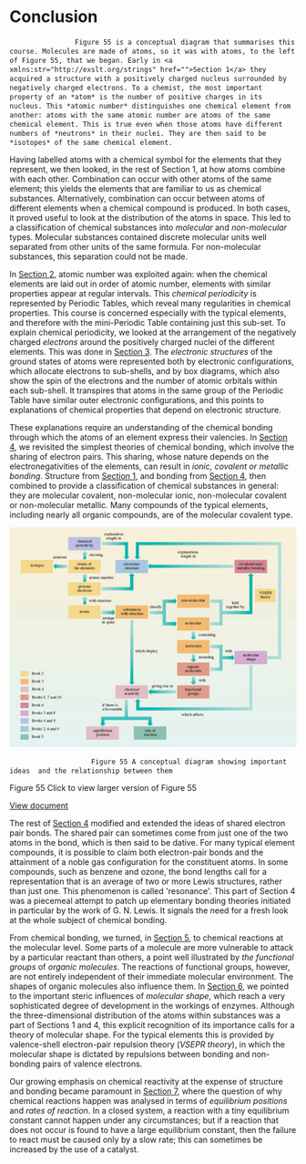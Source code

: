 # Conclusion



					Figure 55 is a conceptual diagram that summarises this course. Molecules are made of atoms, so it was with atoms, to the left of Figure 55, that we began. Early in <a xmlns:str="http://exslt.org/strings" href="">Section 1</a> they acquired a structure with a positively charged nucleus surrounded by negatively charged electrons. To a chemist, the most important property of an *atom* is the number of positive charges in its nucleus. This *atomic number* distinguishes one chemical element from another: atoms with the same atomic number are atoms of the same chemical element. This is true even when those atoms have different numbers of *neutrons* in their nuclei. They are then said to be *isotopes* of the same chemical element.

Having labelled atoms with a chemical symbol for the elements that they represent, we then looked, in the rest of Section 1, at how atoms combine with each other. Combination can occur with other atoms of the same element; this yields the elements that are familiar to us as chemical substances. Alternatively, combination can occur between atoms of different elements when a chemical compound is produced. In both cases, it proved useful to look at the distribution of the atoms in space. This led to a classification of chemical substances into *molecular* and *non-molecular* types. Molecular substances contained discrete molecular units well separated from other units of the same formula. For non-molecular substances, this separation could not be made. 

In <a xmlns:str="http://exslt.org/strings" href="">Section 2</a>, atomic number was exploited again: when the chemical elements are laid out in order of atomic number, elements with similar properties appear at regular intervals. This *chemical periodicity* is represented by Periodic Tables, which reveal many regularities in chemical properties. This course is concerned especially with the typical elements, and therefore with the mini-Periodic Table containing just this sub-set. To explain chemical periodicity, we looked at the arrangement of the negatively charged *electrons* around the positively charged nuclei of the different elements. This was done in <a xmlns:str="http://exslt.org/strings" href="">Section 3</a>. The *electronic structures* of the ground states of atoms were represented both by electronic configurations, which allocate electrons to sub-shells, and by box diagrams, which also show the spin of the electrons and the number of atomic orbitals within each sub-shell. It transpires that atoms in the same group of the Periodic Table have similar outer electronic configurations, and this points to explanations of chemical properties that depend on electronic structure. 

These explanations require an understanding of the chemical bonding through which the atoms of an element express their valencies. In <a xmlns:str="http://exslt.org/strings" href="">Section 4</a>, we revisited the simplest theories of chemical bonding, which involve the sharing of electron pairs. This sharing, whose nature depends on the electronegativities of the elements, can result in *ionic, covalent or metallic bonding*. Structure from <a xmlns:str="http://exslt.org/strings" href="">Section 1</a>, and bonding from <a xmlns:str="http://exslt.org/strings" href="">Section 4</a>, then combined to provide a classification of chemical substances in general: they are molecular covalent, non-molecular ionic, non-molecular covalent or non-molecular metallic. Many compounds of the typical elements, including nearly all organic compounds, are of the molecular covalent type.


![Figure 55](testimages/s205_2_054i.jpg)



						Figure 55 A conceptual diagram showing important ideas  and the relationship between them

Figure 55
Click to view larger version of Figure 55

[View document](https://www.open.edu/openlearn/ocw/mod/resource/view.php?id=26800)

The rest of <a xmlns:str="http://exslt.org/strings" href="">Section 4</a> modified and extended the ideas of shared electron pair bonds. The shared pair can sometimes come from just one of the two atoms in the bond, which is then said to be dative. For many typical element compounds, it is possible to claim both electron-pair bonds and the attainment of a noble gas configuration for the constituent atoms. In some compounds, such as benzene and ozone, the bond lengths call for a representation that is an average of two or more Lewis structures, rather than just one. This phenomenon is called 'resonance'. This part of Section 4 was a piecemeal attempt to patch up elementary bonding theories initiated in particular by the work of G. N. Lewis. It signals the need for a fresh look at the whole subject of chemical bonding. 

From chemical bonding, we turned, in <a xmlns:str="http://exslt.org/strings" href="">Section 5</a>, to chemical reactions at the molecular level. Some parts of a molecule are more vulnerable to attack by a particular reactant than others, a point well illustrated by *the functional groups* of *organic molecules*. The reactions of functional groups, however, are not entirely independent of their immediate molecular environment. The shapes of organic molecules also influence them. In <a xmlns:str="http://exslt.org/strings" href="">Section 6</a>, we pointed to the important steric influences of *molecular shape*, which reach a very sophisticated degree of development in the workings of enzymes.  Although the three-dimensional distribution of the atoms within substances was a part of Sections 1 and 4, this explicit recognition of its importance calls for a theory of molecular shape. For the typical elements this is provided by valence-shell electron-pair repulsion theory (*VSEPR theory*), in which the molecular shape is dictated by repulsions between bonding and non-bonding pairs of valence electrons.

Our growing emphasis on chemical reactivity at the expense of structure and bonding became paramount in <a xmlns:str="http://exslt.org/strings" href="">Section 7</a>, where the question of why chemical reactions happen was analysed in terms of *equilibrium positions* and *rates of reaction*. In a closed system, a reaction with a tiny equilibrium constant cannot happen under any circumstances; but if a reaction that does not occur is found to have a large equilibrium constant, then the failure to react must be caused only by a slow rate; this can sometimes be increased by the use of a catalyst.

